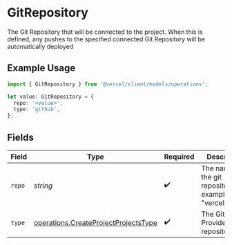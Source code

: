 # GitRepository

The Git Repository that will be connected to the project. When this is defined, any pushes to the specified connected Git Repository will be automatically deployed

## Example Usage

```typescript
import { GitRepository } from '@vercel/client/models/operations';

let value: GitRepository = {
  repo: '<value>',
  type: 'github',
};
```

## Fields

| Field  | Type                                                                                         | Required           | Description                                                     |
| ------ | -------------------------------------------------------------------------------------------- | ------------------ | --------------------------------------------------------------- |
| `repo` | _string_                                                                                     | :heavy_check_mark: | The name of the git repository. For example: \"vercel/next.js\" |
| `type` | [operations.CreateProjectProjectsType](../../models/operations/createprojectprojectstype.md) | :heavy_check_mark: | The Git Provider of the repository                              |

